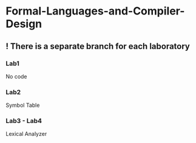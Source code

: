 # Formal-Languages-and-Compiler-Design

## ! There is a separate branch for each laboratory

### Lab1
No code

### Lab2
Symbol Table

### Lab3 - Lab4
Lexical Analyzer
